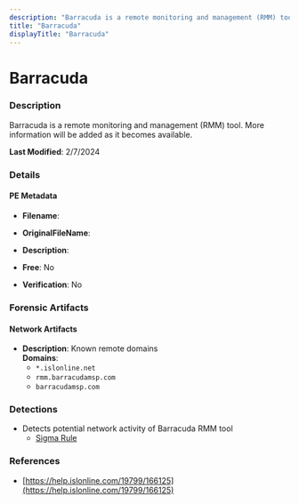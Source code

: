```yaml
---
description: "Barracuda is a remote monitoring and management (RMM) tool. More information will be added as it becomes available."
title: "Barracuda"
displayTitle: "Barracuda"
---
```




# Barracuda


### Description

Barracuda is a remote monitoring and management (RMM) tool. More information will be added as it becomes available.



**Last Modified**: 2/7/2024

### Details


#### PE Metadata
- **Filename**: 
- **OriginalFileName**: 
- **Description**: 


- **Free**: No

- **Verification**: No





### Forensic Artifacts




#### Network Artifacts
- **Description**: Known remote domains
<br/>**Domains**:
    - `*.islonline.net`
    - `rmm.barracudamsp.com`
    - `barracudamsp.com`


### Detections
- Detects potential network activity of Barracuda RMM tool
  - [Sigma Rule](https://github.com/magicsword-io/LOLRMM/blob/main/detections/sigma/barracuda_network_sigma.yml)

### References
- [https://help.islonline.com/19799/166125](https://help.islonline.com/19799/166125)


